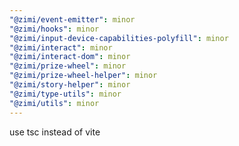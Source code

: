 ```yaml
---
"@zimi/event-emitter": minor
"@zimi/hooks": minor
"@zimi/input-device-capabilities-polyfill": minor
"@zimi/interact": minor
"@zimi/interact-dom": minor
"@zimi/prize-wheel": minor
"@zimi/prize-wheel-helper": minor
"@zimi/story-helper": minor
"@zimi/type-utils": minor
"@zimi/utils": minor
---
```


use tsc instead of vite
